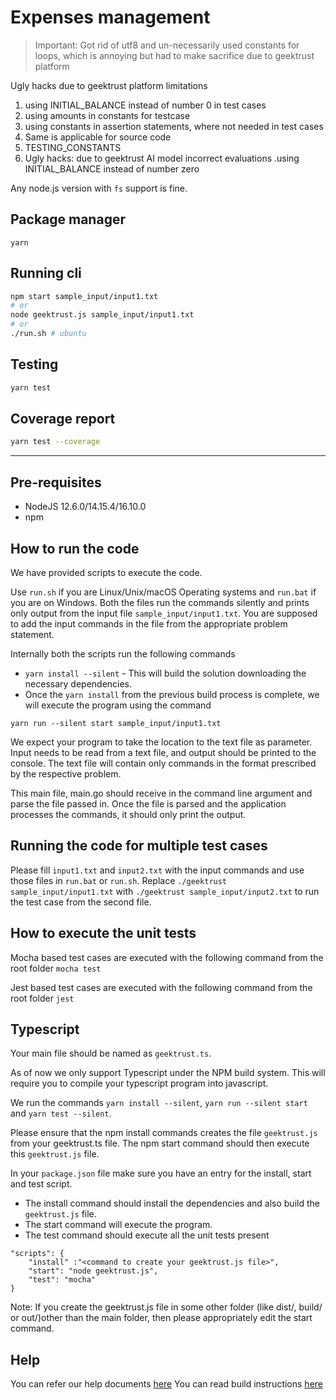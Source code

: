 # Expenses management

> Important: Got rid of utf8 and un-necessarily used constants for loops, which is annoying but had to make sacrifice due to geektrust platform

Ugly hacks due to geektrust platform limitations

1. using INITIAL_BALANCE instead of number 0 in test cases
2. using amounts in constants for testcase
3. using constants in assertion statements, where not needed in test cases 
4. Same is applicable for source code
5. TESTING_CONSTANTS
6. Ugly hacks: due to geektrust AI model incorrect evaluations .using INITIAL_BALANCE instead of number zero


Any node.js version with `fs` support is fine.

## Package manager

`yarn`

## Running cli

```bash
npm start sample_input/input1.txt 
# or
node geektrust.js sample_input/input1.txt 
# or
./run.sh # ubuntu
```

## Testing

```bash
yarn test
```

## Coverage report

```bash
yarn test --coverage
```

---
## Pre-requisites
* NodeJS 12.6.0/14.15.4/16.10.0
* npm

## How to run the code

We have provided scripts to execute the code. 

Use `run.sh` if you are Linux/Unix/macOS Operating systems and `run.bat` if you are on Windows.  Both the files run the commands silently and prints only output from the input file `sample_input/input1.txt`. You are supposed to add the input commands in the file from the appropriate problem statement. 

Internally both the scripts run the following commands 

 * `yarn install --silent` - This will build the solution downloading the necessary dependencies.
 * Once the `yarn install` from the previous build process is complete, we will execute the program using the command

`yarn run --silent start sample_input/input1.txt`

We expect your program to take the location to the text file as parameter. Input needs to be read from a text file, and output should be printed to the console. The text file will contain only commands in the format prescribed by the respective problem.

This main file, main.go should receive in the command line argument and parse the file passed in. Once the file is parsed and the application processes the commands, it should only print the output.

 ## Running the code for multiple test cases

 Please fill `input1.txt` and `input2.txt` with the input commands and use those files in `run.bat` or `run.sh`. Replace `./geektrust sample_input/input1.txt` with `./geektrust sample_input/input2.txt` to run the test case from the second file. 

 ## How to execute the unit tests

 Mocha based test cases are executed with the following command from the root folder
`mocha test`

Jest based test cases are executed with the following command from the root folder
`jest`

## Typescript

Your main file should be named as `geektrust.ts`.

As of now we only support Typescript under the NPM build system. This will require you to compile your typescript program into javascript.

We run the commands `yarn install --silent`, `yarn run --silent start` and `yarn test --silent`.

Please ensure that the npm install commands creates the file `geektrust.js` from your geektrust.ts file. The npm start command should then execute this `geektrust.js` file.

In your `package.json` file make sure you have an entry for the install, start and test script.

* The install command should install the dependencies and also build the `geektrust.js` file.
* The start command will execute the program.
* The test command should execute all the unit tests present

```
"scripts": {
    "install" :"<command to create your geektrust.js file>",
    "start": "node geektrust.js",
    "test": "mocha"
}
```

Note: If you create the geektrust.js file in some other folder (like dist/, build/ or out/)other than the main folder, then please appropriately edit the start command.

## Help

You can refer our help documents [here](https://help.geektrust.com)
You can read build instructions [here](https://github.com/geektrust/coding-problem-artefacts/tree/master/NodeJS)
